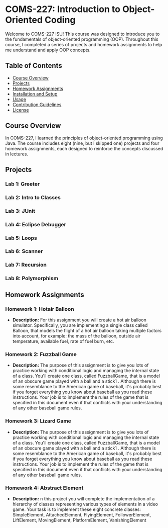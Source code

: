 # COMS-227: Introduction to Object-Oriented Coding 

Welcome to COMS-227 ISU! This course was designed to introduce you to the fundamentals of object-oriented programming (OOP). Throughout this course, I completed a series of projects and homework assignments to help me understand and apply OOP concepts.

## Table of Contents

- [Course Overview](#course-overview)
- [Projects](#projects)
- [Homework Assignments](#homework-assignments)
- [Installation and Setup](#installation-and-setup)
- [Usage](#usage)
- [Contribution Guidelines](#contribution-guidelines)
- [License](#license)

## Course Overview

In COMS-227, I  learned the principles of object-oriented programming using Java. The course includes eight (nine, but I skipped one) projects and four homework assignments, each designed to reinforce the concepts discussed in lectures.

## Projects

### Lab 1: Greeter 

### Lab 2: Intro to Classes

### Lab 3: JUnit

### Lab 4: Eclipse Debugger

### Lab 5: Loops

### Lab 6: Scanner

### Lab 7: Recursion

### Lab 8: Polymorphism

## Homework Assignments

### Homework 1: Hotair Balloon
- **Description:** For this assignment you will create a hot air balloon simulator. Specifically, you are
implementing a single class called Balloon, that models the flight of a hot air balloon taking
multiple factors into account, for example: the mass of the balloon, outside air temperature,
available fuel, rate of fuel burn, etc.

### Homework 2: Fuzzball Game
- **Description:** The purpose of this assignment is to give you lots of practice working with conditional logic and
managing the internal state of a class. You'll create one class, called FuzzballGame, that is a
model of an obscure game played with a ball and a stick1 . Although there is some resemblance to
the American game of baseball, it's probably best if you forget everything you know about
baseball as you read these instructions. Your job is to implement the rules of the game that is
specified in this document even if that conflicts with your understanding of any other baseball
game rules.

### Homework 3: Lizard Game
- **Description:** The purpose of this assignment is to give you lots of practice working with conditional logic and
managing the internal state of a class. You'll create one class, called FuzzballGame, that is a
model of an obscure game played with a ball and a stick1 . Although there is some resemblance to
the American game of baseball, it's probably best if you forget everything you know about
baseball as you read these instructions. Your job is to implement the rules of the game that is
specified in this document even if that conflicts with your understanding of any other baseball
game rules.

### Homework 4: Abstract Element
- **Description:** n this project you will complete the implementation of a hierarchy of classes representing
various types of elements in a video game. Your task is to implement these eight concrete classes:
SimpleElement, AttachedElement, FlyingElement, FollowerElement, LiftElement, MovingElement, PlatformElement, VanishingElement


